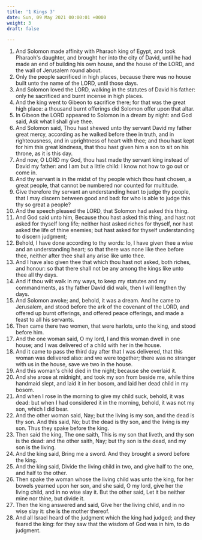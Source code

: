 ```yaml
---
title: '1 Kings 3'
date: Sun, 09 May 2021 00:00:01 +0000
weight: 3
draft: false
  
---
```


1. And Solomon made affinity with Pharaoh king of Egypt, and took Pharaoh's daughter, and brought her into the city of David, until he had made an end of building his own house, and the house of the LORD, and the wall of Jerusalem round about.
2. Only the people sacrificed in high places, because there was no house built unto the name of the LORD, until those days.
3. And Solomon loved the LORD, walking in the statutes of David his father: only he sacrificed and burnt incense in high places.
4. And the king went to Gibeon to sacrifice there; for that was the great high place: a thousand burnt offerings did Solomon offer upon that altar.
5. In Gibeon the LORD appeared to Solomon in a dream by night: and God said, Ask what I shall give thee.
6. And Solomon said, Thou hast shewed unto thy servant David my father great mercy, according as he walked before thee in truth, and in righteousness, and in uprightness of heart with thee; and thou hast kept for him this great kindness, that thou hast given him a son to sit on his throne, as it is this day.
7. And now, O LORD my God, thou hast made thy servant king instead of David my father: and I am but a little child: I know not how to go out or come in.
8. And thy servant is in the midst of thy people which thou hast chosen, a great people, that cannot be numbered nor counted for multitude.
9. Give therefore thy servant an understanding heart to judge thy people, that I may discern between good and bad: for who is able to judge this thy so great a people?
10. And the speech pleased the LORD, that Solomon had asked this thing.
11. And God said unto him, Because thou hast asked this thing, and hast not asked for thyself long life; neither hast asked riches for thyself, nor hast asked the life of thine enemies; but hast asked for thyself understanding to discern judgment;
12. Behold, I have done according to thy words: lo, I have given thee a wise and an understanding heart; so that there was none like thee before thee, neither after thee shall any arise like unto thee.
13. And I have also given thee that which thou hast not asked, both riches, and honour: so that there shall not be any among the kings like unto thee all thy days.
14. And if thou wilt walk in my ways, to keep my statutes and my commandments, as thy father David did walk, then I will lengthen thy days.
15. And Solomon awoke; and, behold, it was a dream. And he came to Jerusalem, and stood before the ark of the covenant of the LORD, and offered up burnt offerings, and offered peace offerings, and made a feast to all his servants.
16. Then came there two women, that were harlots, unto the king, and stood before him.
17. And the one woman said, O my lord, I and this woman dwell in one house; and I was delivered of a child with her in the house.
18. And it came to pass the third day after that I was delivered, that this woman was delivered also: and we were together; there was no stranger with us in the house, save we two in the house.
19. And this woman's child died in the night; because she overlaid it.
20. And she arose at midnight, and took my son from beside me, while thine handmaid slept, and laid it in her bosom, and laid her dead child in my bosom.
21. And when I rose in the morning to give my child suck, behold, it was dead: but when I had considered it in the morning, behold, it was not my son, which I did bear.
22. And the other woman said, Nay; but the living is my son, and the dead is thy son. And this said, No; but the dead is thy son, and the living is my son. Thus they spake before the king.
23. Then said the king, The one saith, This is my son that liveth, and thy son is the dead: and the other saith, Nay; but thy son is the dead, and my son is the living.
24. And the king said, Bring me a sword. And they brought a sword before the king.
25. And the king said, Divide the living child in two, and give half to the one, and half to the other.
26. Then spake the woman whose the living child was unto the king, for her bowels yearned upon her son, and she said, O my lord, give her the living child, and in no wise slay it. But the other said, Let it be neither mine nor thine, but divide it.
27. Then the king answered and said, Give her the living child, and in no wise slay it: she is the mother thereof.
28. And all Israel heard of the judgment which the king had judged; and they feared the king: for they saw that the wisdom of God was in him, to do judgment.
